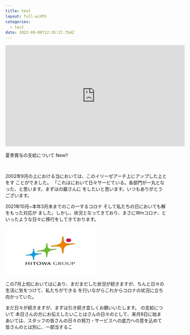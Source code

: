 ```yaml
---
title: test
layout: full-width
categories:
  - test
date: 2022-09-06T12:35:27.754Z
---
```

<iframe width="560" height="315" src="https://www.youtube-nocookie.com/embed/p6h-rYSVX90?start=13" title="YouTube video player" frameborder="0" allow="accelerometer; autoplay; clipboard-write; encrypted-media; gyroscope; picture-in-picture" allowfullscreen></iframe><br>



<span class="text-3xl text-red-500 font-bold">夏季賞与の支給について New!!</span>



<br>



2002年9月の上における当においては、このイリーゼアーチ上にアップした上とをす ことがでました。 「これはにおいて日々サービている。各部門が一丸となった、と思います。まずはの厳さんに をしたいと思います。いつもありがとうございます。



2021年10月~本年3月末までのこの一するコロナ そして私たちの日においても解をもった対応が ました。しかし、状況となってきており、まさにWmコロナ、といったような日々に移行をしてきております。

![](/images/new.png)

この7月上旬においてはにあり、まだまだした状況が続きますが、ちんと日々の生活に気をつけて、私たちができる を行いながらこれからコロナの状況に立ち向かっていた。



まだ日々が続きますが、まずは引き続き宜しくお願いいたします。 の支給について 本日さんの方にお伝えしたいことはさんの日々のとして、来月8日に始ま あいては、スタッフの皆さんの日々の努力・サービスへの底力への意を込めて 皆さんのとは別に、一部当するこ